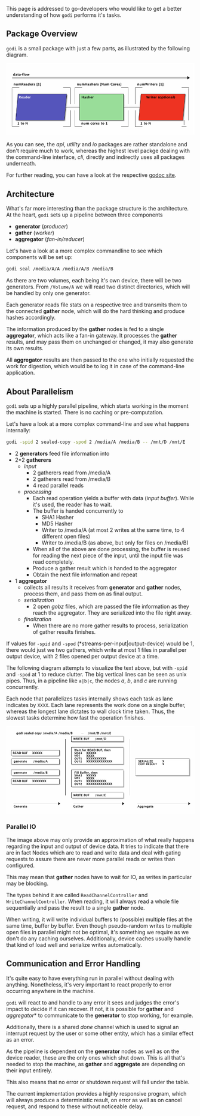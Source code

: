 This page is addressed to go-developers who would like to get a better understanding of how `godi` performs it's tasks.

## Package Overview

`godi` is a small package with just a few parts, as illustrated by the following diagram.

![architecture](https://raw.githubusercontent.com/Byron/godi/web-resources/lib/png/arch.txt.png)

As you can see, the *api*, *utility* and *io* packages are rather standalone and don't require much to work, whereas the highest level packge dealing with the command-line interface, *cli*, directly and indirectly uses all packages underneath.

For further reading, you can have a look at the respective [godoc site](http://godoc.org/github.com/Byron/godi).

## Architecture

What's far more interesting than the package structure is the architecture. At the heart, `godi` sets up a pipeline between three components

* **generator** (*producer*)
* **gather** (*worker*)
* **aggregator** (*fan-in/reducer*)

Let's have a look at a more complex commandline to see which components will be set up:

```bash
godi seal /media/A/A /media/A/B /media/B
```

As there are two volumes, each being it's own device, there will be two generators. From `/Volume/A` we will read two distinct directories, which will be handled by only one generator.

Each generator reads file stats on a respective tree and transmits them to the connected **gather** node, which will do the hard thinking and produce hashes accordingly.

The information produced by the **gather** nodes is fed to a single **aggregator**, which acts like a fan-in gateway. It processes the **gather** results, and may pass them on unchanged or changed, it may also generate its own results.

All **aggregator** results are then passed to the one who initially requested the work for digestion, which would be to log it in case of the command-line application.

## About Parallelism

`godi` sets up a highly parallel pipeline, which starts working in the moment the machine is started. There is no caching or pre-computation.

Let's have a look at a more complex command-line and see what happens internally:

```bash
godi -spid 2 sealed-copy -spod 2 /media/A /media/B -- /mnt/D /mnt/E
```

* 2 **generators** feed file information into
* 2*2 **gatherers**
    + *input*
        + 2 gatherers read from /media/A
        + 2 gatherers read from /media/B
        + 4 read parallel reads
    + *processing*
        + Each read operation yields a buffer with data (*input buffer*). While it's used, the reader has to wait.
        + The buffer is handed concurrently to
            * SHA1 Hasher
            * MD5 Hasher
            * Writer to /media/A (at most 2 writes at the same time, to 4 different open files)
            * Writer to /media/B (as above, but only for files on /media/B)
        + When all of the above are done processing, the buffer is reused for reading the next piece of the input, until the input file was read completely.
        + Produce a gather result which is handed to the aggregator
        + Obtain the next file information and repeat
* 1 **aggregator**
    + collects all results it receives from **generator** and **gather** nodes, process them, and pass them on as final output.
    + *serialization*
        * 2 open *gobz* files, which are passed the file information as they reach the aggregator. They are serialized into the file right away.
    + *finalization*
        * When there are no more gather results to process, serialization of gather results finishes.

If values for `-spid` and `-spod` (*streams-per-input|output-device) would be 1, there would just we two gathers, which write at most 1 files in parallel per output device, with 2 files opened per output device at a time.

The following diagram attempts to visualize the text above, but with `-spid` and `-spod` at 1 to reduce clutter. The big vertical lines can be seen as unix pipes. Thus, in a pipeline like `a|b|c`, the nodes *a*, *b*, and *c* are running concurrently.

Each node that parallelizes tasks internally shows each task as lane indicates by `XXXX`. Each lane represents the work done on a single buffer, whereas the longest lane dictates to wall clock time taken. Thus, the slowest tasks determine how fast the operation finishes.

![architecture](https://raw.githubusercontent.com/Byron/godi/web-resources/lib/png/lanes.txt.png)

### Parallel IO

The image above may only provide an approximation of what really happens regarding the input and output of device data. It tries to indicate that there are in fact Nodes which are to read and write data and deal with gating requests to assure there are never more parallel reads or writes than configured.

This may mean that **gather** nodes have to wait for IO, as writes in particular may be blocking.

The types behind it are called `ReadChannelController` and `WriteChannelController`. When reading, it will always read a whole file sequentially and pass the result to a single **gather** node.

When writing, it will write individual buffers to (possible) multiple files at the same time, buffer by buffer. Even though pseudo-random writes to multiple open files in parallel might not be optimal, it's something we require as we don't do any caching ourselves. Additionally, device caches usually handle that kind of load well and serialize writes automatically.

## Communication and Error Handling

It's quite easy to have everything run in parallel without dealing with anything. Nonetheless, it's very important to react properly to error occurring anywhere in the machine.

`godi` will react to and handle to any error it sees and judges the error's impact to decide if it can recover. If not, it is possible for **gather** and *aggregator** to communicate to the **generator** to stop working, for example.

Additionally, there is a shared *done* channel which is used to signal an interrupt request by the user or some other entity, which has a similar effect as an error.

As the pipeline is dependent on the **generator** nodes as well as on the device reader, these are the only ones which shut down. This is all that's needed to stop the machine, as **gather** and **aggregate** are depending on their input entirely.

This also means that no error or shutdown request will fall under the table.

The current implementation provides a highly responsive program, which will always produce a deterministic result, on error as well as on cancel request, and respond to these without noticeable delay.
